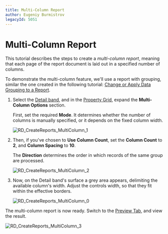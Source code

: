 ```yaml
---
title: Multi-Column Report
author: Eugeniy Burmistrov
legacyId: 5051
---
```

# Multi-Column Report
This tutorial describes the steps to create a _multi-column report_, meaning that each page of the report document is laid out in a specified number of columns.

To demonstrate the multi-column feature, we'll use a report with grouping, similar the one created in the following tutorial: [Change or Apply Data Grouping to a Report](../../report-editing-basics/change-or-apply-data-grouping-to-a-report.md).
1. Select the [Detail band](../../report-designer-reference/report-bands/detail-band.md), and in the [Property Grid](../../report-designer-reference/report-designer-ui/property-grid.md), expand the **Multi-Column Options** section.
	
	First, set the required **Mode**. It determines whether the number of columns is manually specified, or it depends on the fixed column width.
	
	![RD_CreateReports_MultiColumn_1](../../../../../images/img8349.png)
2. Then, if you've chosen to **Use Column Count**, set the **Column Count** to **2**, and **Column Spacing** to **10**.
	
	The **Direction** determines the order in which records of the same group are processed.
	
	![RD_CreateReports_MultiColumn_2](../../../../../images/img8350.png)
3. Now, on the Detail band's surface a grey area appears, delimiting the available column's width. Adjust the controls width, so that they fit within the effective borders.
	
	![RD_CreateReports_MultiColumn_0](../../../../../images/img8348.png)

The multi-column report is now ready. Switch to the [Preview Tab](../../report-designer-reference/report-designer-ui/preview-tab.md), and view the result.

![RD_CreateReports_MultiColumn_3](../../../../../images/img8351.png)